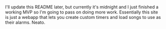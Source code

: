 I'll update this README later, but currently it's midnight and I just finished a working MVP so I'm going to pass on doing more work. Essentially this site is just a webapp that lets you create custom timers and load songs to use as their alarms. Neato.
